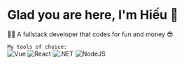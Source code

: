 ﻿# Glad you are here, I'm Hiếu 👋

👩‍💻 A fullstack developer that codes for fun and money 😎


`My tools of choice:` <br>
![Vue](https://img.shields.io/badge/-Vue-4FC08D?style=flat-square&logo=vue.js&logoColor=white)
![React](https://img.shields.io/badge/-React-61DAFB?style=flat-square&logo=react&logoColor=white)
![.NET](https://img.shields.io/badge/-.NET-5C2D91?style=flat-square&logo=.net&logoColor=white)
![NodeJS](https://img.shields.io/badge/-NodeJS-339933?style=flat-square&logo=node.js&logoColor=white)


